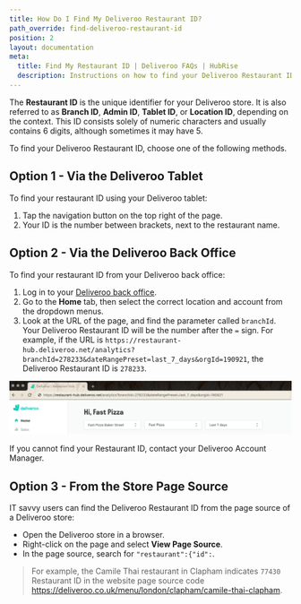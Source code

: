 ```yaml
---
title: How Do I Find My Deliveroo Restaurant ID?
path_override: find-deliveroo-restaurant-id
position: 2
layout: documentation
meta:
  title: Find My Restaurant ID | Deliveroo FAQs | HubRise
  description: Instructions on how to find your Deliveroo Restaurant ID to connect your restaurant and start receiving orders on HubRise.
---
```


The **Restaurant ID** is the unique identifier for your Deliveroo store. It is also referred to as **Branch ID**, **Admin ID**, **Tablet ID**, or **Location ID**, depending on the context. This ID consists solely of numeric characters and usually contains 6 digits, although sometimes it may have 5.

To find your Deliveroo Restaurant ID, choose one of the following methods.

## Option 1 - Via the Deliveroo Tablet

To find your restaurant ID using your Deliveroo tablet:

1. Tap the navigation button on the top right of the page.
1. Your ID is the number between brackets, next to the restaurant name.

## Option 2 - Via the Deliveroo Back Office

To find your restaurant ID from your Deliveroo back office:

1. Log in to your [Deliveroo back office](https://restaurant-hub.deliveroo.net/).
1. Go to the **Home** tab, then select the correct location and account from the dropdown menus.
1. Look at the URL of the page, and find the parameter called `branchId`. Your Deliveroo Restaurant ID will be the number after the `=` sign. For example, if the URL is `https://restaurant-hub.deliveroo.net/analytics?branchId=278233&dateRangePreset=last_7_days&orgId=190921`, the Deliveroo Restaurant ID is `278233`.

![Deliveroo Restaurant ID in the URL of the back office](./images/011-deliveroo-branchid.png)

If you cannot find your Restaurant ID, contact your Deliveroo Account Manager.

## Option 3 - From the Store Page Source

IT savvy users can find the Deliveroo Restaurant ID from the page source of a Deliveroo store:

- Open the Deliveroo store in a browser.
- Right-click on the page and select **View Page Source**.
- In the page source, search for `"restaurant":{"id":`.

> For example, the Camile Thai restaurant in Clapham indicates `77430` Restaurant ID in the website page source code https://deliveroo.co.uk/menu/london/clapham/camile-thai-clapham.
